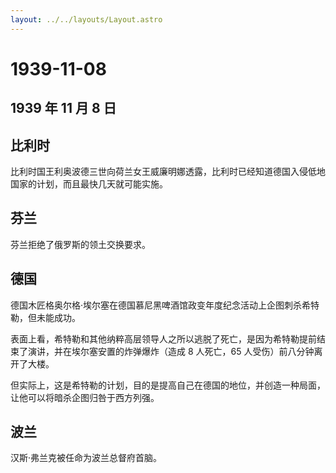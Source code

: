 ```yaml
---
layout: ../../layouts/Layout.astro
---
```


# 1939-11-08

## 1939 年 11 月 8 日

## 比利时

比利时国王利奥波德三世向荷兰女王威廉明娜透露，比利时已经知道德国入侵低地国家的计划，而且最快几天就可能实施。

## 芬兰

芬兰拒绝了俄罗斯的领土交换要求。

## 德国

德国木匠格奥尔格·埃尔塞在德国慕尼黑啤酒馆政变年度纪念活动上企图刺杀希特勒，但未能成功。

表面上看，希特勒和其他纳粹高层领导人之所以逃脱了死亡，是因为希特勒提前结束了演讲，并在埃尔塞安置的炸弹爆炸（造成
8 人死亡，65 人受伤）前八分钟离开了大楼。

但实际上，这是希特勒的计划，目的是提高自己在德国的地位，并创造一种局面，让他可以将暗杀企图归咎于西方列强。

## 波兰

汉斯·弗兰克被任命为波兰总督府首脑。